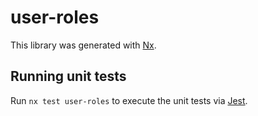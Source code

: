 # user-roles

This library was generated with [Nx](https://nx.dev).

## Running unit tests

Run `nx test user-roles` to execute the unit tests via [Jest](https://jestjs.io).

